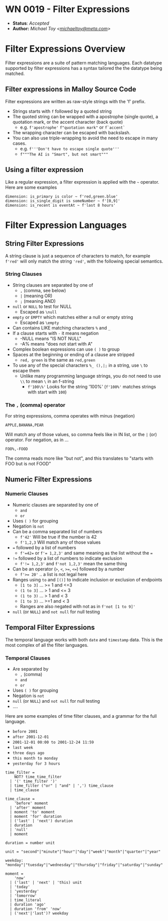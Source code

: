 # WN 0019 - Filter Expressions

- **Status**: *Accepted*
- **Author:** _Michael Toy \<michaeltoy@meta.com>_

# Filter Expressions Overview

Filter expressions are a suite of pattern matching languages. Each datatype supported by filter expressions
has a syntax tailored the the datatype being matched.


## Filter expressions in Malloy Source Code

Filter expressions are written as raw-style strings with the 'f' prefix.

* Strings starts with `f` followed by a quoted string
* The quoted string can be wrapped with a apostrophe (single quote), a quotation mark, or the accent character (back quote)
  * e.g. `f'apostrophe'` `f"quotation mark"` or <code>f\`accent\`</code>
* The wrapping character can be escaped with backslash.
* You can also use triple-wrapping to avoid the need to escape in many cases.
  * e.g. `f'''Don't have to escape single quote'''`
  * `f"""The AI is "Smart", but not smart"""`


## Using a filter expression

Like a regular expression, a filter expression is applied with the `~` operator. Here are some examples

```
dimension: is_primary is color ~ f'red,green.blue'
dimension: is_single_digit is someNumber ~ f'[0,9]'
dimension: is_recent is eventAt ~ f'last 8 hours'
```

# Filter Expression Languages

## String Filter Expressions

A string clause is just a sequence of characters to match, for example `f'red'` will only match the string `'red'`, with the following special semantics.

### String Clauses

* String clauses are separated by one of
  * `,` (comma, see below)
  * `|` (meaning OR)
  *  `;` (meaning AND)
 * `null` or `NULL` to test for NULL
   * Escaped as `\null`
 * `empty` or `EMPTY` which matches either a null or empty string
   * Escaped as `\empty`
 * Can contains LIKE matching characters `%` and `_`
 * If a clause starts with `-` it means negation
   * -NULL means "IS NOT NULL"
   * -A% means "does not start with A"
* Complex boolean expressions can use `( )` to group 
* Spaces at the beginning or ending of a clause are stripped
  * `red, green` is the same as `red,green`
* To use any of the special characters `%_ (),|;` in a string, use `\` to escape them
  * Unlike many programming language strings, you do not need to use `\\` to mean `\` in an f-string
    * `f'100\%'` Looks for the string '100%' (`f'100%'` matches strings with start with `100`)

### The `,` (comma) operator

For string expressions, comma operates with minus (negation)

    APPLE,BANANA,PEAR

Will match any of those values, so comma feels like in IN list, or the `|` (or) operator. For negation,
as in ...

    FOO%,-FOOD

The comma reads more like "but not", and this translates to "starts with FOO but is not FOOD"

## Numeric Filter Expressions

### Numeric Clauses

* Numeric clauses are separated by one of
  * `and`
  * `or`
 * Uses `( )` for grouping
 * Negation is `not`
 * Can be a comma separated list of numbers
   * `f'42'` Will be true if the number is 42
   * `f'1,2,3` Will match any of those values
 * `=` followed by a list of numbers
   * `f'=42=` or `f'= 1,2,3'` and same meaning as the list without the `=`
 * `!=` followed by a list of numbers to indicate exclusion
   * `f'!= 1,2,3'` and `f'not 1,2,3'` mean the same thing
 * Can be an operator (`>`, `<`, `>=`, `<=`) followed by a number
   * `f'>= 20'` .. a list is not legal here
 * Ranges using `to` and `[()]` to indicate inclusion or exclusion of endpoints
   * `[1 to 3]` ... >= 1 and <=3
   * `(1 to 3]` ... > 1 and <= 3
   * `(1 to 3)` ... > 1 and < 3
   * `[1 to 3)` ... >=1 and < 3
   * Ranges are also negated with not as in `f'not [1 to 9]'`
 * `null` (or `NULL`) and `not null` for null testing

## Temporal Filter Expressions

The temporal language works with both `date` and `timestamp` data. This is the most complex of all the filter languages.

### Temporal Clauses

* Are separated by
  * `,` (comma)
  * `and`
  * `or`
 * Uses `( )` for grouping
 * Negation is `not`
 * `null` (or `NULL`) and `not null` for null testing
 * ....

Here are some examples of time filter clauses, and a grammar for the full language.

* `before 2001`
* `after 2001-12-01`
* `2001-12-01 00:00 to 2001-12-24 11:59`
* `last week`
* `three days ago`
* `this month to monday`
* `yesterday for 3 hours`

```
time_filter =
    NOT? time_time_filter
  | '(' time_filter ')'
  | time_filter ("or" | "and" | ',') time_clause
  | time_clause

time_clause =
    'before' moment
  | 'after' moment
  | moment 'to' moment
  | moment 'for' duration
  | ('last' | 'next') duration
  | duration
  | 'null'
  | moment

duration = number unit

unit = "second"|"minute"|"hour"|"day"|"week"|"month"|"quarter"|"year"

weekday: "monday"|"tuesday"|"wednesday"|"thursday"|"friday"|"saturday"|"sunday"

moment =
    'now'
  | ('last' | 'next' | 'this) unit
  | 'today'
  | 'yesterday'
  | 'tomorrow'
  | time_literal
  | duration 'ago'
  | duration 'from' 'now'
  | ('next'|'last')? weekday
```

